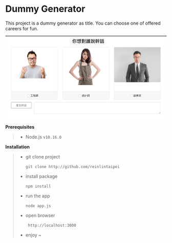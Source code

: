 # Dummy Generator

This project is a dummy generator as title.
You can choose one of offered careers for fun.

![website snapshot](./public/img/dummy_generator_screenshot.png)

**Prerequisites**

> - Node.js `v10.16.0`

**Installation**

> - git clone project
>   ```
>   git clone http://github.com/reinlintaipei
>   ```
> - install package
>   ```
>   npm install
>   ```
> - run the app
>   ```
>   node app.js
>   ```
> - open browser
>   ```
>    http://localhost:3000
>   ```
> - enjoy ~
